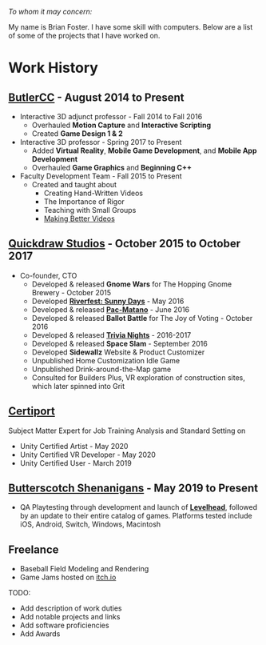 *To whom it may concern:*

My name is Brian Foster. I have some skill with computers. Below are a list of some of the projects that I have worked on.

# Work History

## [ButlerCC](https://www.butlercc.edu/info/201155/interactive-digital-and-3d-technology) - August 2014 to Present

- Interactive 3D adjunct professor - Fall 2014 to Fall 2016
	- Overhauled **Motion Capture** and **Interactive Scripting**
	- Created **Game Design 1 & 2**
- Interactive 3D professor - Spring 2017 to Present
	- Added **Virtual Reality**, **Mobile Game Development**, and **Mobile App Development**
	- Overhauled **Game Graphics** and **Beginning C++**
- Faculty Development Team - Fall 2015 to Present
	- Created and taught about 
		- Creating Hand-Written Videos
		- The Importance of Rigor
		- Teaching with Small Groups
		- [Making Better Videos](http://brianisbrilliant.com/bettervideos)


## [Quickdraw Studios](http://quickdrawstud.io/) - October 2015 to October 2017

- Co-founder, CTO
	- Developed & released **Gnome Wars** for The Hopping Gnome Brewery - October 2015
	- Developed [**Riverfest: Sunny Days**](https://www.youtube.com/watch?v=7TzLhonLQy8) - May 2016
	- Developed & released [**Pac-Matano**](https://www.facebook.com/events/district-marketplace/pac-matano/1070569443022550/) - June 2016
	- Developed & released **Ballot Battle** for The Joy of Voting - October 2016
	- Developed & released [**Trivia Nights**](https://www.quickdrawtrivia.com/) - 2016-2017 
	- Developed & released **Space Slam** - September 2016
	- Developed **Sidewallz** Website & Product Customizer
	- Unpublished Home Customization Idle Game
	- Unpublished Drink-around-the-Map game
	- Consulted for Builders Plus, VR exploration of construction sites, which later spinned into Grit
	


## [Certiport ](https://certiport.pearsonvue.com/Certifications/Unity)

Subject Matter Expert for Job Training Analysis and Standard Setting on 

- Unity Certified Artist - May 2020
- Unity Certified VR Developer - May 2020
- Unity Certified User - March 2019

## [Butterscotch Shenanigans](https://www.bscotch.net/games) - May 2019 to Present

- QA Playtesting through development and launch of [**Levelhead**](https://www.bscotch.net/games/levelhead), followed by an update to their entire catalog of games. Platforms tested include iOS, Android, Switch, Windows, Macintosh

## Freelance

- Baseball Field Modeling and Rendering
- Game Jams hosted on [itch.io](https://brianisbrilliant.itch.io/)

TODO:
- Add description of work duties
- Add notable projects and links
- Add software proficiencies
- Add Awards

